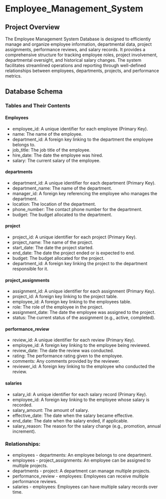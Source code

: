 # Employee_Management_System
## Project Overview
The Employee Management System Database is designed to efficiently manage and organize employee information, departmental data, project assignments, performance reviews, and salary records. It provides a comprehensive structure for tracking employee roles, project involvement, departmental oversight, and historical salary changes. The system facilitates streamlined operations and reporting through well-defined relationships between employees, departments, projects, and performance metrics.
## Database Schema
### Tables and Their Contents
#### Employees
* employee_id: A unique identifier for each employee (Primary Key).
* name: The name of the employee.
* department_id: A foreign key linking to the department the employee belongs to.
* job_title: The job title of the employee.
* hire_date: The date the employee was hired.
* salary: The current salary of the employee.
#### departments
* department_id: A unique identifier for each department (Primary Key).
* department_name: The name of the department.
* manager_id: A foreign key referencing the employee who manages the department.
* location: The location of the department.
* phone_number: The contact phone number for the department.
* budget: The budget allocated to the department.
#### project
* project_id: A unique identifier for each project (Primary Key).
* project_name: The name of the project.
* start_date: The date the project started.
* end_date: The date the project ended or is expected to end.
* budget: The budget allocated for the project.
* department_id: A foreign key linking the project to the department responsible for it.
#### project_assignments
* assignment_id: A unique identifier for each assignment (Primary Key).
* project_id: A foreign key linking to the project table.
* employee_id: A foreign key linking to the employees table.
* role: The role of the employee in the project.
* assignment_date: The date the employee was assigned to the project.
* status: The current status of the assignment (e.g., active, completed).
#### performance_review
* review_id: A unique identifier for each review (Primary Key).
* employee_id: A foreign key linking to the employee being reviewed.
* review_date: The date the review was conducted.
* rating: The performance rating given to the employee.
* comments: Any comments provided by the reviewer.
* reviewer_id: A foreign key linking to the employee who conducted the review.
#### salaries
* salary_id: A unique identifier for each salary record (Primary Key).
* employee_id: A foreign key linking to the employee whose salary is recorded.
* salary_amount: The amount of salary.
* effective_date: The date when the salary became effective.
* end_date: The date when the salary ended, if applicable.
* salary_reason: The reason for the salary change (e.g., promotion, annual increment).
### Relationships:
* employees - departments: An employee belongs to one department.
* employees - project_assignments: An employee can be assigned to multiple projects.
* departments - project: A department can manage multiple projects.
* performance_review - employees: Employees can receive multiple performance reviews.
* salaries - employees: Employees can have multiple salary records over time.



